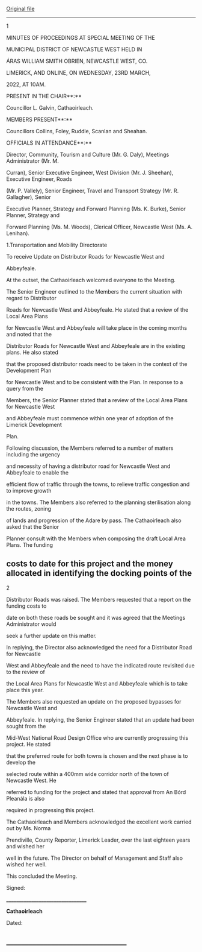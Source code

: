 [Original file](https://www.limerick.ie/sites/default/files/media/documents/2022-04/01b-2022-03-23-minutes-special-meeting.pdf)

---
1

MINUTES OF PROCEEDINGS AT SPECIAL MEETING OF THE

MUNICIPAL DISTRICT OF NEWCASTLE WEST HELD IN

ÁRAS WILLIAM SMITH OBRIEN, NEWCASTLE WEST, CO.

LIMERICK, AND ONLINE, ON WEDNESDAY, 23RD MARCH,

2022, AT 10AM.

PRESENT IN THE CHAIR**:**

Councillor L. Galvin, Cathaoirleach.

MEMBERS PRESENT**:**

Councillors Collins, Foley, Ruddle, Scanlan and Sheahan.

OFFICIALS IN ATTENDANCE**:**

Director, Community, Tourism and Culture (Mr. G. Daly), Meetings Administrator (Mr. M.

Curran), Senior Executive Engineer, West Division (Mr. J. Sheehan), Executive Engineer, Roads

(Mr. P. Vallely), Senior Engineer, Travel and Transport Strategy (Mr. R. Gallagher), Senior

Executive Planner, Strategy and Forward Planning (Ms. K. Burke), Senior Planner, Strategy and

Forward Planning (Ms. M. Woods), Clerical Officer, Newcastle West (Ms. A. Lenihan).

1.Transportation and Mobility Directorate

To receive Update on Distributor Roads for Newcastle West and

Abbeyfeale.

At the outset, the Cathaoirleach welcomed everyone to the Meeting.

The Senior Engineer outlined to the Members the current situation with regard to Distributor

Roads for Newcastle West and Abbeyfeale. He stated that a review of the Local Area Plans

for Newcastle West and Abbeyfeale will take place in the coming months and noted that the

Distributor Roads for Newcastle West and Abbeyfeale are in the existing plans. He also stated

that the proposed distributor roads need to be taken in the context of the Development Plan

for Newcastle West and to be consistent with the Plan. In response to a query from the

Members, the Senior Planner stated that a review of the Local Area Plans for Newcastle West

and Abbeyfeale must commence within one year of adoption of the Limerick Development

Plan.

Following discussion, the Members referred to a number of matters including the urgency

and necessity of having a distributor road for Newcastle West and Abbeyfeale to enable the

efficient flow of traffic through the towns, to relieve traffic congestion and to improve growth

in the towns. The Members also referred to the planning sterilisation along the routes, zoning

of lands and progression of the Adare by pass. The Cathaoirleach also asked that the Senior

Planner consult with the Members when composing the draft Local Area Plans. The funding

costs to date for this project and the money allocated in identifying the docking points of the
---
2

Distributor Roads was raised. The Members requested that a report on the funding costs to

date on both these roads be sought and it was agreed that the Meetings Administrator would

seek a further update on this matter.

In replying, the Director also acknowledged the need for a Distributor Road for Newcastle

West and Abbeyfeale and the need to have the indicated route revisited due to the review of

the Local Area Plans for Newcastle West and Abbeyfeale which is to take place this year.

The Members also requested an update on the proposed bypasses for Newcastle West and

Abbeyfeale. In replying, the Senior Engineer stated that an update had been sought from the

Mid-West National Road Design Office who are currently progressing this project. He stated

that the preferred route for both towns is chosen and the next phase is to develop the

selected route within a 400mm wide corridor north of the town of Newcastle West. He

referred to funding for the project and stated that approval from An Bórd Pleanála is also

required in progressing this project.

The Cathaoirleach and Members acknowledged the excellent work carried out by Ms. Norma

Prendiville, County Reporter, Limerick Leader, over the last eighteen years and wished her

well in the future. The Director on behalf of Management and Staff also wished her well.

This concluded the Meeting.

Signed:

**\_\_\_\_\_\_\_\_\_\_\_\_\_\_\_\_\_\_\_\_\_\_\_\_\_\_\_\_\_\_\_\_**

**Cathaoirleach**

Dated:

**\_\_\_\_\_\_\_\_\_\_\_\_\_\_\_\_\_\_\_\_\_\_\_\_\_\_\_\_\_\_\_\_**
---
